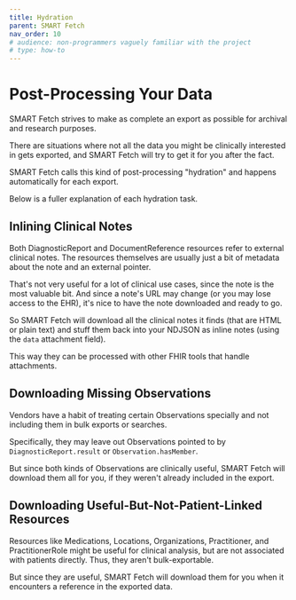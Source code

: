 ```yaml
---
title: Hydration
parent: SMART Fetch
nav_order: 10
# audience: non-programmers vaguely familiar with the project
# type: how-to
---
```


# Post-Processing Your Data

SMART Fetch strives to make as complete an export as possible for archival and research purposes.

There are situations where not all the data you might be clinically interested in gets exported,
and SMART Fetch will try to get it for you after the fact.

SMART Fetch calls this kind of post-processing "hydration"
and happens automatically for each export.

Below is a fuller explanation of each hydration task.

## Inlining Clinical Notes

Both DiagnosticReport and DocumentReference resources refer to external clinical notes.
The resources themselves are usually just a bit of metadata about the note and an external pointer.

That's not very useful for a lot of clinical use cases, since the note is the most valuable bit.
And since a note's URL may change (or you may lose access to the EHR), it's nice to have the note
downloaded and ready to go.

So SMART Fetch will download all the clinical notes it finds (that are HTML or plain text)
and stuff them back into your NDJSON as inline notes (using the `data` attachment field).

This way they can be processed with other FHIR tools that handle attachments.

## Downloading Missing Observations

Vendors have a habit of treating certain Observations specially and not including them in
bulk exports or searches.

Specifically, they may leave out Observations pointed to by `DiagnosticReport.result`
or `Observation.hasMember`.

But since both kinds of Observations are clinically useful,
SMART Fetch will download them all for you, if they weren't already included in the export.

## Downloading Useful-But-Not-Patient-Linked Resources

Resources like Medications, Locations, Organizations, Practitioner, and PractitionerRole
might be useful for clinical analysis, but are not associated with patients directly.
Thus, they aren't bulk-exportable.

But since they are useful,
SMART Fetch will download them for you when it encounters a reference in the exported data.

